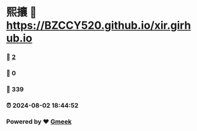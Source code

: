 # 熙攘 :link: https://BZCCY520.github.io/xir.girhub.io 
### :page_facing_up: [2](https://BZCCY520.github.io/xir.girhub.io/tag.html) 
### :speech_balloon: 0 
### :hibiscus: 339 
### :alarm_clock: 2024-08-02 18:44:52 
### Powered by :heart: [Gmeek](https://github.com/Meekdai/Gmeek)

